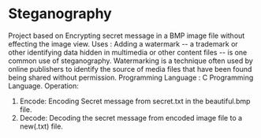 # Steganography
Project based on Encrypting secret message in a BMP image file without effecting the image view.
Uses : Adding a watermark -- a trademark or other identifying data hidden in multimedia or other content files -- is one common use of steganography. Watermarking is a technique often used by online publishers to identify the source of media files that have been found being shared without permission.
Programming Language : C Programming Language.
Operation:
1) Encode: Encoding Secret message from secret.txt in the beautiful.bmp file.
2) Decode: Decoding the secret message from encoded image file to a new(.txt) file.
